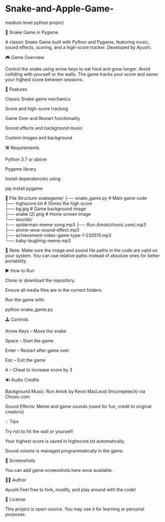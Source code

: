 # Snake-and-Apple-Game-
medium level python project

🐍 Snake Game in Pygame

A classic Snake Game built with Python and Pygame, featuring music, sound effects, scoring, and a high-score tracker. Developed by Ayushi.

🎮 Game Overview

Control the snake using arrow keys to eat food and grow longer. Avoid colliding with yourself or the walls. The game tracks your score and saves your highest score between sessions.

🧠 Features

Classic Snake game mechanics

Score and high-score tracking

Game Over and Restart functionality

Sound effects and background music

Custom images and background

🛠 Requirements

Python 3.7 or above

Pygame library

Install dependencies using:

pip install pygame

📁 File Structure
snakegame/
├── snake_game.py               # Main game code                                                                                                                                        
├── highscore.txt               # Stores the high score                                                                                                                         
├── bg.jpg                      # Game background image                                                                                                                              
├── snake (2).png               # Home screen image                                                                                                                                   
└── sounds/                                                                                                                                                           
    ├── spiderman-meme-song.mp3
    ├── Run-Amok(chosic.com).mp3                                                                                                                           
    ├── anime-wow-sound-effect.mp3                                                                                                                                                    
    ├── achievement-video-game-type-1-230515.mp3                                                                                                                                                       
    └── baby-laughing-meme.mp3                                                                                                                                       


📌 Note: Make sure the image and sound file paths in the code are valid on your system. You can use relative paths instead of absolute ones for better portability.

▶️ How to Run

Clone or download the repository.

Ensure all media files are in the correct folders.

Run the game with:

python snake_game.py

🕹 Controls

Arrow Keys – Move the snake

Space – Start the game

Enter – Restart after game over

Esc – Exit the game

A – Cheat to increase score by 3

🔊 Audio Credits

Background Music: Run Amok by Kevin MacLeod (Incompetech) via Chosic.com

Sound Effects: Meme and game sounds (used for fun, credit to original creators)

💡 Tips

Try not to hit the wall or yourself!

Your highest score is saved in highscore.txt automatically.

Sound volume is managed programmatically in the game.

📸 Screenshots

You can add game screenshots here once available.

👩‍💻 Author

Ayushi
Feel free to fork, modify, and play around with the code!

📄 License

This project is open-source. You may use it for learning or personal purposes.
